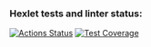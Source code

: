 ### Hexlet tests and linter status:
[![Actions Status](https://github.com/vypopov/java-project-61/actions/workflows/hexlet-check.yml/badge.svg)](https://github.com/vypopov/java-project-61/actions)
[![Test Coverage](https://api.codeclimate.com/v1/badges/c434bf64dbae8b8447a7/test_coverage)](https://codeclimate.com/github/vypopov/java-project-61/test_coverage)